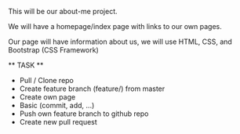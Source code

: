 This will be our about-me project.

We will have a homepage/index page with links to our own pages.

Our page will have information about us, we will use HTML, CSS, and Bootstrap (CSS Framework)


** TASK **

- Pull / Clone repo
- Create feature branch (feature/<name>) from master
- Create own page
- Basic (commit, add, ...)
- Push own feature branch to github repo
- Create new pull request
